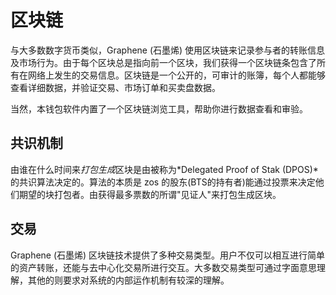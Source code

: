 # 区块链

与大多数数字货币类似，Graphene (石墨烯) 使用区块链来记录参与者的转账信息及市场行为。由于每个区块总是指向前一个区块，我们获得一个区块链条包含了所有在网络上发生的交易信息。区块链是一个公开的，可审计的账簿，每个人都能够查看详细数据，并验证交易、市场订单和买卖盘数据。

当然，本钱包软件内置了一个区块链浏览工具，帮助你进行数据查看和审验。

## 共识机制

由谁在什么时间来*打包生成*区块是由被称为*Delegated Proof of Stak (DPOS)*的共识算法决定的。算法的本质是 zos 的股东(BTS的持有者)能通过投票来决定他们期望的块打包者。由获得最多票数的所谓"见证人"来打包生成区块。

## 交易

Graphene (石墨烯) 区块链技术提供了多种交易类型。用户不仅可以相互进行简单的资产转账，还能与去中心化交易所进行交互。大多数交易类型可通过字面意思理解，其他的则要求对系统的内部运作机制有较深的理解。